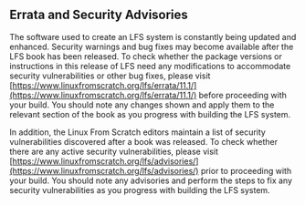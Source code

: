 ## Errata and Security Advisories

The software used to create an LFS system is constantly being updated and enhanced. Security warnings and bug fixes may become available after the LFS book has been released. To check whether the package versions or instructions in this release of LFS need any modifications to accommodate security vulnerabilities or other bug fixes, please visit [https://www.linuxfromscratch.org/lfs/errata/11.1/](https://www.linuxfromscratch.org/lfs/errata/11.1/) before proceeding with your build. You should note any changes shown and apply them to the relevant section of the book as you progress with building the LFS system.

In addition, the Linux From Scratch editors maintain a list of security vulnerabilities discovered after a book was released. To check whether there are any active security vulnerabilities, please visit [https://www.linuxfromscratch.org/lfs/advisories/](https://www.linuxfromscratch.org/lfs/advisories/) prior to proceeding with your build. You should note any advisories and perform the steps to fix any security vulnerabilities as you progress with building the LFS system.